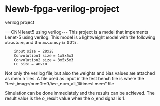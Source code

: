 # Newb-fpga-verilog-project
verilog project

---CNN lenet5 using verilog---
This project is a model that implements Lenet-5 using verilog.
This model is a lightweight model with the following structure, and the accuracy is 93%.

        input size = 28x28
        Convolution1 size = 1x5x5x3
        Convolution2 size = 3x5x5x3
        FC size = 48x10

Not only the verilog file, but also the weights and bias values are attached as mem.h files.
A file used as input in the test bench file is where the "test_image/num0to9/test_num_all_10timesl.mem" file.

Simulation can be done immediately and the results can be achieved. The result value is the o_result value when the o_end signal is 1.
